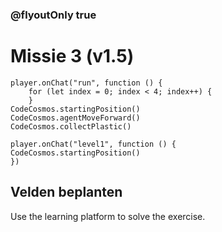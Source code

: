<!-- ### @hideIteration true -->
### @flyoutOnly true
# Missie 3 (v1.5)
```blocks
player.onChat("run", function () {
    for (let index = 0; index < 4; index++) {
    }
CodeCosmos.startingPosition()
CodeCosmos.agentMoveForward()
CodeCosmos.collectPlastic()
```
```template
player.onChat("level1", function () {
CodeCosmos.startingPosition()
})
```
## Velden beplanten
Use the learning platform to solve the exercise.